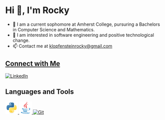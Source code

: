 # Hi 👋, I'm Rocky

<ul>
  <li> 🌱 I am a current sophomore at Amherst College, pursuring a Bachelors in Computer Science and Mathematics. </li>
  <li> 💸 I am interested in software engineering and positive technological change. </li>
  <li> 📫 Contact me at <a href=klopfensteinrocky@gmail.com> klopfensteinrocky@gmail.com </li>
</ul>

## Connect with Me
<a href="https://linkedin.com/in/rockyklop">
  <img src="https://raw.githubusercontent.com/rahuldkjain/github-profile-readme-generator/master/src/images/icons/Social/linked-in-alt.svg" alt="LinkedIn" width="30"/>
</a>

## Languages and Tools
<a href="https://www.python.org/">
  <img src="https://raw.githubusercontent.com/devicons/devicon/master/icons/python/python-original.svg" alt="Python" width="40"/>
</a>

<a href="https://www.java.com/en/">
  <img src="https://raw.githubusercontent.com/devicons/devicon/master/icons/java/java-original.svg" alt="Java" width="40"/>
</a>

<a href="https://git-scm.com">
  <img src="https://camo.githubusercontent.com/ff5301ef7472dbdf522b776167a8af8c326299fe8175e53f6b052bbcc04533e3/68747470733a2f2f7777772e766563746f726c6f676f2e7a6f6e652f6c6f676f732f6769742d73636d2f6769742d73636d2d69636f6e2e737667" alt="Git" width="40" />
</a>
  

